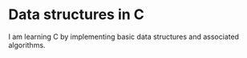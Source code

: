 # Data structures in C
I am learning C by implementing basic data structures and associated algorithms.
